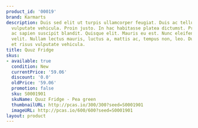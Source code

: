 ```yaml
---
product_id: '00019'
brand: Karmarts
description: Duis sed elit ut turpis ullamcorper feugiat. Duis ac tellus et risus
  vulputate vehicula. Proin justo. In hac habitasse platea dictumst. Proin eu ligula
  ac sapien suscipit blandit. Quisque elit. Mauris eu est. Nunc eleifend molestie
  velit. Nullam lectus mauris, luctus a, mattis ac, tempus non, leo. Duis ac tellus
  et risus vulputate vehicula.
title: Quuz Fridge
skus:
- available: true
  condition: New
  currentPrice: '59.06'
  discount: '0.0'
  oldPrice: '59.06'
  promotion: false
  sku: S0001901
  skuName: Quuz Fridge - Pea green
  thumbnailURL: http://pcas.io/300/300?seed=S0001901
  imageURL: http://pcas.io/600/600?seed=S0001901
layout: product
---
```

